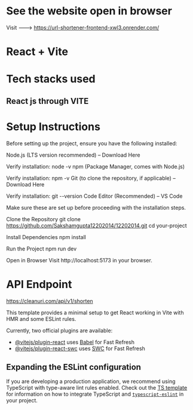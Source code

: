 # See the website open in browser 
Visit ---> https://url-shortener-frontend-xwl3.onrender.com/

# React + Vite
# Tech stacks used

## React js through VITE
# Setup Instructions
Before setting up the project, ensure you have the following installed:

Node.js (LTS version recommended) – Download Here

Verify installation:
node -v
npm (Package Manager, comes with Node.js)

Verify installation:
npm -v
Git (to clone the repository, if applicable) – Download Here

Verify installation:
git --version
Code Editor (Recommended) – VS Code

Make sure these are set up before proceeding with the installation steps.

Clone the Repository
git clone https://github.com/Sakshamgupta12202014/12202014.git cd your-project

Install Dependencies
npm install

Run the Project
npm run dev

Open in Browser
Visit http://localhost:5173 in your browser.

# API Endpoint
https://cleanuri.com/api/v1/shorten

This template provides a minimal setup to get React working in Vite with HMR and some ESLint rules.

Currently, two official plugins are available:

- [@vitejs/plugin-react](https://github.com/vitejs/vite-plugin-react/blob/main/packages/plugin-react) uses [Babel](https://babeljs.io/) for Fast Refresh
- [@vitejs/plugin-react-swc](https://github.com/vitejs/vite-plugin-react/blob/main/packages/plugin-react-swc) uses [SWC](https://swc.rs/) for Fast Refresh

## Expanding the ESLint configuration

If you are developing a production application, we recommend using TypeScript with type-aware lint rules enabled. Check out the [TS template](https://github.com/vitejs/vite/tree/main/packages/create-vite/template-react-ts) for information on how to integrate TypeScript and [`typescript-eslint`](https://typescript-eslint.io) in your project.
